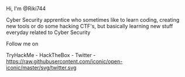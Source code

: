 Hi, I'm @Riki744

Cyber Security apprentice who sometimes like to learn coding, creating new tools or do some hacking CTF's, but basically learning new stuff everyday related to Cyber Security

Follow me on 

TryHackMe - 
HackTheBox - 
Twitter - https://raw.githubusercontent.com/iconic/open-iconic/master/svg/twitter.svg



<!---
Riki744/Riki744 is a ✨ special ✨ repository because its `README.md` (this file) appears on your GitHub profile.
You can click the Preview link to take a look at your changes.
--->
